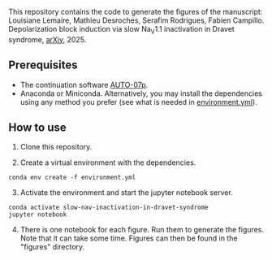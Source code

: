 This repository contains the code to generate the figures of the manuscript:
Louisiane Lemaire, Mathieu Desroches, Serafim Rodrigues, Fabien Campillo. Depolarization block induction via slow Na<sub>V</sub>1.1 inactivation in Dravet syndrome, [arXiv](https://arxiv.org/abs/2505.03919), 2025.

## Prerequisites
- The continuation software [AUTO-07p](https://github.com/auto-07p/auto-07p).
- Anaconda or Miniconda. Alternatively, you may install the dependencies using any method you prefer (see what is needed in [environment.yml](environment.yml)).

## How to use

1. Clone this repository.

2. Create a virtual environment with the dependencies.
```commandline
conda env create -f environment.yml
```

3. Activate the environment and start the jupyter notebook server.
```commandline
conda activate slow-nav-inactivation-in-dravet-syndrome
jupyter notebook
```

4. There is one notebook for each figure. Run them to generate the figures. Note that it can take some time. Figures can then be found in the "figures" directory.